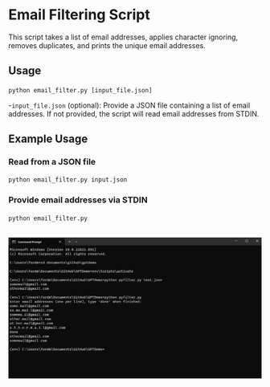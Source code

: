 # Email Filtering Script

This script takes a list of email addresses, applies character ignoring, removes duplicates, and prints the unique email addresses.

## Usage

```shell
python email_filter.py [input_file.json]
```

-`input_file.json` (optional): Provide a JSON file containing a list of email addresses. If not provided, the script will read email addresses from STDIN.

## Example Usage

### Read from a JSON file
`python email_filter.py input.json`

### Provide email addresses via STDIN
`python email_filter.py`
<div>&nbsp</div>
<img src="./test1.png">
